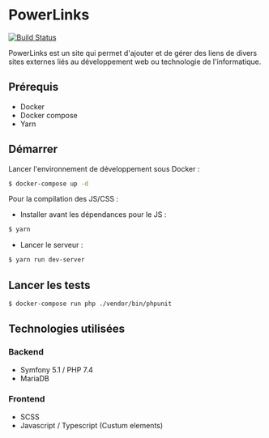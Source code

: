 # PowerLinks

[![Build Status](https://travis-ci.org/TuxBoy/PowerLinksV2.svg?branch=master)](https://travis-ci.org/TuxBoy/PowerLinksV2)

PowerLinks est un site qui permet d'ajouter et de gérer des liens de divers sites externes liés au développement web
ou technologie de l'informatique.

## Prérequis

- Docker
- Docker compose
- Yarn

## Démarrer

Lancer l'environnement de développement sous Docker :

```bash
$ docker-compose up -d
```

Pour la compilation des JS/CSS :

- Installer avant les dépendances pour le JS :

```bash
$ yarn
```

- Lancer le serveur :

```bash
$ yarn run dev-server
```

## Lancer les tests

```bash
$ docker-compose run php ./vendor/bin/phpunit
```

## Technologies utilisées 

### Backend

- Symfony 5.1 / PHP 7.4
- MariaDB

### Frontend

- SCSS
- Javascript / Typescript (Custum elements)
